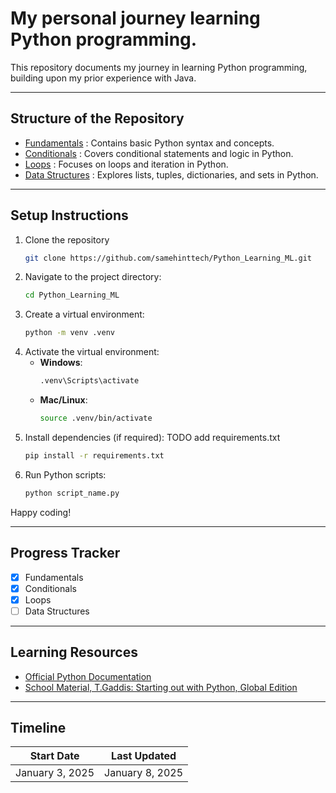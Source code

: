 # My personal journey learning Python programming.

This repository documents my journey in learning Python programming, building upon my prior experience with Java.

---

## Structure of the Repository

- [Fundamentals](./fundamentals) : Contains basic Python syntax and concepts.
- [Conditionals](./conditionals) : Covers conditional statements and logic in Python.
- [Loops](./loops) : Focuses on loops and iteration in Python.
- [Data Structures](./data_structures) : Explores lists, tuples, dictionaries, and sets in Python.




---

## Setup Instructions
1. Clone the repository
    ```bash
    git clone https://github.com/samehinttech/Python_Learning_ML.git
   ```
2. Navigate to the project directory:
    ```bash
    cd Python_Learning_ML
    ```
3. Create a virtual environment:
   ```bash
   python -m venv .venv
   ```
4. Activate the virtual environment:
   - **Windows**:
     ```bash
     .venv\Scripts\activate
     ```
   - **Mac/Linux**:
     ```bash
     source .venv/bin/activate
     ```
5. Install dependencies (if required): TODO add requirements.txt
   ```bash
   pip install -r requirements.txt
   ```
6. Run Python scripts:
   ```bash
   python script_name.py
   ```
Happy coding!

---

## Progress Tracker
- [x] Fundamentals
- [x] Conditionals
- [x] Loops
- [ ] Data Structures

---

## Learning Resources
- [Official Python Documentation](https://docs.python.org/3/)
- [School Material, T.Gaddis: Starting out with Python, Global Edition](https://www.pearson.ch/starting-out-with-python-global-edition-9781292467986)



---

## Timeline

| **Start Date**  | **Last Updated** |
|-----------------|------------------|
| January 3, 2025 | January 8, 2025  |